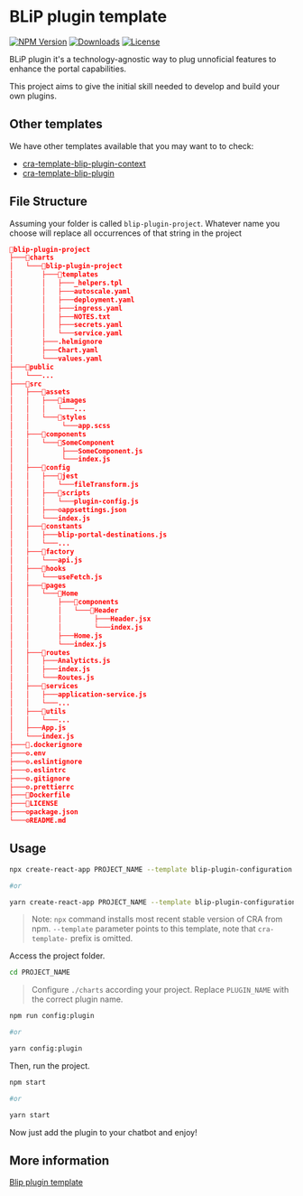 # BLiP plugin template

[![NPM Version][npm-badge]][npm-url]
[![Downloads][npm-downloads-badge]][npm-downloads-url]
[![License][license-badge]][license-url]

BLiP plugin it's a technology-agnostic way to plug unnoficial features to enhance the portal capabilities.

This project aims to give the initial skill needed to develop and build your own plugins.

## Other templates

We have other templates available that you may want to to check:

- [cra-template-blip-plugin-context][plugin-context-api]
- [cra-template-blip-plugin][plugin-template]

## File Structure

Assuming your folder is called `blip-plugin-project`.
Whatever name you choose will replace all occurrences of that string in the project

```json
📁blip-plugin-project
├───📁charts
│   └───📁blip-plugin-project
│       ├───📁templates
│       │   ├───_helpers.tpl
│       │   ├───autoscale.yaml
│       │   ├───deployment.yaml
│       │   ├───ingress.yaml
│       │   ├───NOTES.txt
│       │   ├───secrets.yaml
│       │   └───service.yaml
│       ├───.helmignore
│       ├───Chart.yaml
│       └───values.yaml
├───📁public
│   └───...
├───📁src
│   ├───📁assets
│   │   ├───📁images
│   │   │   └───...
│   │   └───📁styles
│   │        └───app.scss
│   ├───📁components
│   │   └───📁SomeComponent
│   │        ├───SomeComponent.js
│   │        └───index.js
│   ├───📁config
│   │   ├───📁jest
│   │   │   └───fileTransform.js
│   │   ├───📁scripts
│   │   │   └───plugin-config.js
│   │   ├───⚙️appsettings.json
│   │   └───index.js
│   ├───📁constants
│   │   ├───blip-portal-destinations.js
│   │   └───...
│   ├───📁factory
│   │   └───api.js
│   ├───📁hooks
│   │   └───useFetch.js
│   ├───📁pages
│   │   └───📁Home
│   │       ├───📁components
│   │       │   └───📁Header
│   │       │        ├───Header.jsx
│   │       │        └───index.js
│   │       ├───Home.js
│   │       └───index.js
│   ├───📁routes
│   │   ├───Analyticts.js
│   │   ├───index.js
│   │   └───Routes.js
│   ├───📁services
│   │   ├───application-service.js
│   │   └───...
│   ├───📁utils
│   │   └───...
│   ├───App.js
│   └───index.js
├───🐳.dockerignore
├───⚙️.env
├───⚙️.eslintignore
├───⚙️.eslintrc
├───⚙️.gitignore
├───⚙️.prettierrc
├───🐳Dockerfile
├───📃LICENSE
├───⚙️package.json
└───⚙️README.md
```

## Usage

```bash
npx create-react-app PROJECT_NAME --template blip-plugin-configuration

#or

yarn create-react-app PROJECT_NAME --template blip-plugin-configuration
```

> Note: `npx` command installs most recent stable version of CRA from npm. `--template` parameter points to this template, note that `cra-template-` prefix is omitted.

Access the project folder.

```bash
cd PROJECT_NAME
```

> Configure `./charts` according your project. Replace `PLUGIN_NAME` with the correct plugin name.

```bash
npm run config:plugin

#or

yarn config:plugin
```

Then, run the project.

```bash
npm start

#or

yarn start
```

Now just add the plugin to your chatbot and enjoy!

## More information

[Blip plugin template](https://github.com/gustsilveira/cra-template-blip-plugin-configuration/tree/main/template)

[npm-badge]: https://img.shields.io/npm/v/cra-template-blip-plugin-configuration.svg
[npm-url]: https://www.npmjs.com/package/cra-template-blip-plugin-configuration
[npm-downloads-badge]: https://img.shields.io/npm/dt/cra-template-blip-plugin-configuration.svg
[npm-downloads-url]: https://www.npmjs.com/package/cra-template-blip-plugin-configuration
[license-badge]: https://img.shields.io/github/license/gustsilveira/cra-template-blip-plugin-configuration.svg
[license-url]: https://opensource.org/licenses/MIT
[plugin-context-api]: https://github.com/takenet/cra-template-blip-plugin-context
[plugin-template]: https://github.com/takenet/cra-template-blip-plugin
